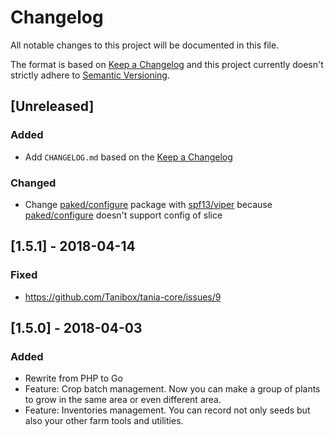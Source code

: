 # Changelog
All notable changes to this project will be documented in this file.

The format is based on [Keep a Changelog](http://keepachangelog.com/en/1.0.0/)
and this project currently doesn't strictly adhere to [Semantic Versioning](http://semver.org/spec/v2.0.0.html).

## [Unreleased]
### Added 
- Add `CHANGELOG.md` based on the [Keep a Changelog](http://keepachangelog.com/en/1.0.0/)

### Changed
- Change [paked/configure](https://github.com/paked/configure) package with [spf13/viper](https://github.com/spf13/viper) because [paked/configure](https://github.com/paked/configure) doesn't support config of slice

## [1.5.1] - 2018-04-14
### Fixed
- https://github.com/Tanibox/tania-core/issues/9

## [1.5.0] - 2018-04-03
### Added
- Rewrite from PHP to Go
- Feature: Crop batch management. Now you can make a group of plants to grow in the same area or even different area.
- Feature: Inventories management. You can record not only seeds but also your other farm tools and utilities.